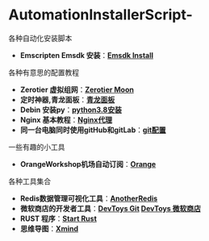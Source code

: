 # AutomationInstallerScript-
各种自动化安装脚本

* **Emscripten Emsdk 安装**：****[Emsdk Install](./emscripten/readme.md)****

各种有意思的配置教程

* **Zerotier 虚拟组网**：****[Zerotier Moon](./ZerotierWithMoon/readme.md)****
* **定时神器,青龙面板**：****[青龙面板](./qinglong/readme.md)****
* **Debin 安装py**：****[python3.8安装](https://2fwww.dandelioncloud.cn/article/details/1579132111531765761)****
* **Nginx 基本教程**：****[Nginx代理](https://blog.huati365.com/7d6c4028d1f24d07)****
* **同一台电脑同时使用gitHub和gitLab**：****[git配置](https://www.bbsmax.com/A/QW5Y7oOMzm/)****

一些有趣的小工具

* **OrangeWorkshop机场自动订阅**：****[Orange](./OrangeWorkshop/readme.md)****

各种工具集合
* **Redis数据管理可视化工具**：****[AnotherRedis](https://github.com/qishibo/AnotherRedisDesktopManager)****
* **微软商店的开发者工具**：****[DevToys Git](https://github.com/veler/DevToys) [DevToys 微软商店](https://www.microsoft.com/store/apps/9PGCV4V3BK4W)****
* **RUST 程序**：****[Start Rust](https://learn.microsoft.com/zh-cn/training/modules/rust-create-program/)****
* **思维导图**：****[Xmind](https://xmind.cn/)****
